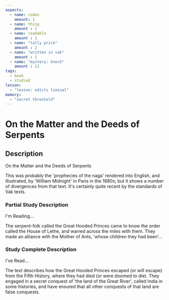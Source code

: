 ```yaml
---
aspects: 
  - name: codex
    amount: 1
  - name: thing
    amount : 1
  - name: readable
    amount : 1
  - name: "tally price"
    amount : 2
  - name: "written in vak"
    amount : 1
  - name: "mystery: knock"
    amount : 12
tags:
  - book
  - studied
lesson:
  - "lesson: edicts liminal"
memory:
  - "secret threshold"
---
```


# On the Matter and the Deeds of Serpents

## Description
On the Matter and the Deeds of Serpents

This was probably the 'prophecies of the naga' rendered into English, and illustrated, by 'William Midnight' in Paris in the 1880s; but it shows a number of divergences from that text. It's certainly quite recent by the standards of Vak texts.
### Partial Study Description
I'm Reading...

The serpent-folk called the Great Hooded Princes came to know the order called the House of Lethe, and warred across the miles with them. They made an alliance with the Mother of Ants, 'whose children they had been'...
### Study Complete Description
I've Read...

The text describes how the Great Hooded Princes escaped (or will escape) from the Fifth History, where they had died (or were doomed to die). They engaged in a secret conquest of 'the land of the Great River', called India in some histories, and have ensured that all other conquests of that land are false conquests.
